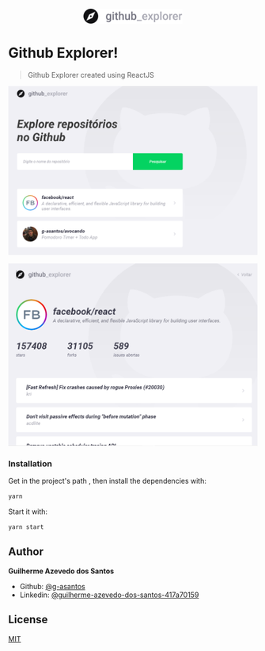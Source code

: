<p align="center">
   <img src=".github/logo.svg" width="200"/>
</p>


# Github Explorer!

> Github Explorer created using ReactJS

<p align="center"><img src=".github/githubexplorer1.png?raw=true"/></p>
<p align="center"><img src=".github/githubexplorer2.png?raw=true"/></p>



### Installation

Get in the project's path , then install the dependencies with:

```sh
yarn 
```

Start it with:

```sh
yarn start
```

## Author

  **Guilherme Azevedo dos Santos**

* Github: [@g-asantos](https://github.com/g-asantos)
* Linkedin: [@guilherme-azevedo-dos-santos-417a70159](https://www.linkedin.com/in/guilherme-azevedo-dos-santos-417a70159/)

## License

[MIT](https://choosealicense.com/licenses/mit/)
